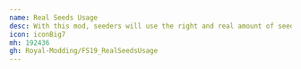 ```yaml
---
name: Real Seeds Usage
desc: With this mod, seeders will use the right and real amount of seed for every crop type.
icon: iconBig7
mh: 192436
gh: Royal-Modding/FS19_RealSeedsUsage
---
```

